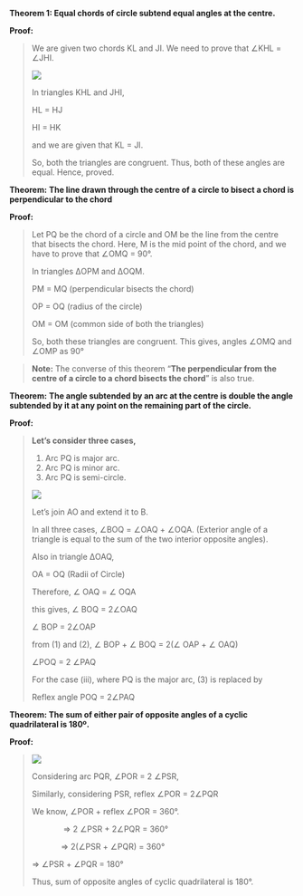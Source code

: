 **Theorem 1: Equal chords of circle subtend equal angles at the centre.**

**Proof:**

> We are given two chords KL and JI. We need to prove that ∠KHL = ∠JHI. 
> 
> ![](https://media.geeksforgeeks.org/wp-content/uploads/20210305200334/CIRCLE1.PNG)
> 
> In triangles KHL and JHI, 
> 
> HL = HJ 
> 
> HI = HK 
> 
> and we are given that KL = JI. 
> 
> So, both the triangles are congruent. Thus, both of these angles are equal. Hence, proved.

**Theorem:** **The line drawn through the centre of a circle to bisect a chord is perpendicular to the chord**

**Proof:** 

> Let PQ be the chord of a circle and OM be the line from the centre that bisects the chord. Here, M is the mid point of the chord, and we have to prove that ∠OMQ = 90°. 
> 
> In triangles ΔOPM and ΔOQM. 
> 
> PM = MQ (perpendicular bisects the chord) 
> 
> OP = OQ (radius of the circle) 
> 
> OM = OM (common side of both the triangles)
> 
> So, both these triangles are congruent. This gives, angles ∠OMQ and ∠OMP as 90°

> **Note:** The converse of this theorem “**The perpendicular from the centre of a circle to a chord bisects the chord**” is also true.

**Theorem:** **The angle subtended by an arc at the centre is double the angle subtended by it at any point on the remaining part of the circle.**

**Proof:**

> **Let’s consider three cases,** 
> 
> 1. Arc PQ is major arc. 
> 2. Arc PQ is minor arc.
> 3. Arc PQ is semi-circle.
> 
> ![](https://media.geeksforgeeks.org/wp-content/uploads/20210227225545/Screenshot20210227at105130PM.jpg)
> 
> Let’s join AO and extend it to B. 
> 
> In all three cases, ∠BOQ = ∠OAQ + ∠OQA. (Exterior angle of a triangle is equal to the sum of the two interior opposite angles).
> 
> Also in triangle ΔOAQ,
> 
> OA = OQ (Radii of Circle) 
> 
> Therefore, ∠ OAQ = ∠ OQA
> 
> this gives, ∠ BOQ = 2∠OAQ
> 
> ∠ BOP = 2∠OAP
> 
> from (1) and (2), ∠ BOP + ∠ BOQ = 2(∠ OAP + ∠ OAQ)
> 
> ∠POQ = 2 ∠PAQ
> 
> For the case (iii), where PQ is the major arc, (3) is replaced by
> 
> Reflex angle POQ = 2∠PAQ

**Theorem: The sum of either pair of opposite angles of a cyclic quadrilateral is 180º.**

**Proof:** 

> ![](https://media.geeksforgeeks.org/wp-content/uploads/20210228002531/Screenshot20210228at122520AM-300x277.png)
> 
> Considering arc PQR, ∠POR = 2 ∠PSR, 
> 
> Similarly, considering PSR, reflex ∠POR = 2∠PQR
> 
> We know, ∠POR + reflex ∠POR = 360°.
> 
>               ⇒ 2 ∠PSR + 2∠PQR = 360°
> 
>              ⇒ 2(∠PSR + ∠PQR) = 360°
> 
>  ⇒ ∠PSR + ∠PQR = 180° 
> 
> Thus, sum of opposite angles of cyclic quadrilateral is 180°.

